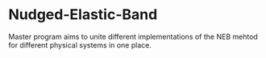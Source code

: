 # Nudged-Elastic-Band
Master program aims to unite different implementations of the NEB mehtod for different physical systems in one place.
